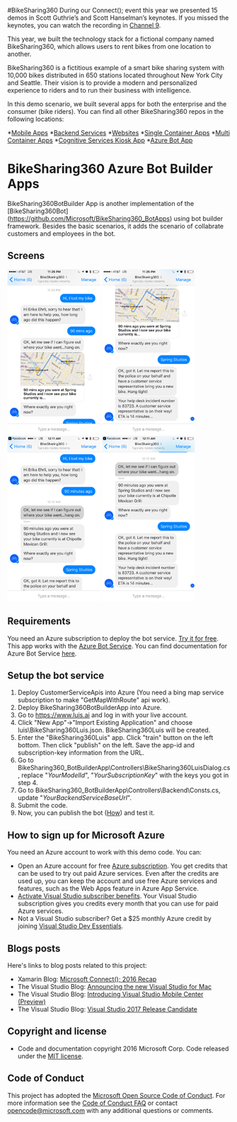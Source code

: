 #BikeSharing360
During our Connect(); event this year we presented 15 demos in Scott Guthrie’s and Scott Hanselman’s keynotes. If you missed the keynotes, you can watch the recording in [Channel 9](https://channel9.msdn.com/Events/Connect/2016/Keynotes-Scott-Guthrie-and-Scott-Hanselman).

This year, we built the technology stack for a fictional company named BikeSharing360, which allows users to rent bikes from one location to another.

BikeSharing360 is a fictitious example of a smart bike sharing system with 10,000 bikes distributed in 650 stations located throughout New York City and Seattle. Their vision is to provide a modern and personalized experience to riders and to run their business with intelligence.

In this demo scenario, we built several apps for both the enterprise and the consumer (bike riders). You can find all other BikeSharing360 repos in the following locations:

*[Mobile Apps](https://github.com/Microsoft/BikeSharing360_MobileApps)
*[Backend Services](https://github.com/Microsoft/BikeSharing360_BackendServices)
*[Websites](https://github.com/Microsoft/BikeSharing360_Websites)
*[Single Container Apps](https://github.com/Microsoft/BikeSharing360_SingleContainer)
*[Multi Container Apps](https://github.com/Microsoft/BikeSharing360_MultiContainer)
*[Cognitive Services Kiosk App](https://github.com/Microsoft/BikeSharing360_CognitiveServicesKioskApp)
*[Azure Bot App](https://github.com/Microsoft/BikeSharing360_BotApps)

# BikeSharing360 Azure Bot Builder Apps
BikeSharing360BotBuilder App is another implementation of the [BikeSharing360Bot] (https://github.com/Microsoft/BikeSharing360_BotApps) using bot builder framework. Besides the basic scenarios, it adds the scenario of collabrate customers and employees in the bot.

## Screens

<img src="images/bot1.png" Width="210" />
<img src="images/bot2.png" Width="210" />
<img src="images/bot3.PNG" Width="210" />
<img src="images/bot4.PNG" Width="210" />

## Requirements
You need an Azure subscription to deploy the bot service. [Try it for free](https://azure.microsoft.com/en-us/). This app works with the [Azure Bot Service](https://azure.microsoft.com/en-us/services/bot-service/). You can find documentation for Azure Bot Service [here](https://docs.botframework.com/en-us/azure-bot-service/#navtitle).

## Setup the bot service
1. Deploy CustomerServiceApis into Azure (You need a bing map service subscription to make "GetMapWithRoute" api work).
2. Deploy BikeSharing360BotBuilderApp into Azure.
3. Go to https://www.luis.ai and log in with your live account. 
4. Click "New App"->"Import Existing Application" and choose luis\BikeSharing360Luis.json. BikeSharing360Luis will be created.
5. Enter the "BikeSharing360Luis" app. Click "train" button on the left bottom. Then click "publish" on the left. Save the app-id and subscription-key information from the URL.
6. Go to BikeSharing360_BotBuilderApp\Controllers\BikeSharing360LuisDialog.cs, replace "_YourModelId_", "_YourSubscriptionKey_" with the keys you got in step 4.
7. Go to BikeSharing360_BotBuilderApp\Controllers\Backend\Consts.cs, update "_YourBackendServiceBaseUrl_".
8. Submit the code.
9. Now, you can publish the bot ([How](https://docs.botframework.com/en-us/azure-bot-service/manage/publish/#navtitle)) and test it. 

## How to sign up for Microsoft Azure

You need an Azure account to work with this demo code. You can:

- Open an Azure account for free [Azure subscription](https://azure.com). You get credits that can be used to try out paid Azure services. Even after the credits are used up, you can keep the account and use free Azure services and features, such as the Web Apps feature in Azure App Service.
- [Activate Visual Studio subscriber benefits](https://www.visualstudio.com/products/visual-studio-dev-essentials-vs). Your Visual Studio subscription gives you credits every month that you can use for paid Azure services.
- Not a Visual Studio subscriber? Get a $25 monthly Azure credit by joining [Visual Studio Dev Essentials](https://www.visualstudio.com/products/visual-studio-dev-essentials-vs).

## Blogs posts

Here's links to blog posts related to this project:

- Xamarin Blog: [Microsoft Connect(); 2016 Recap](https://blog.xamarin.com/microsoft-connect-2016-recap/)
- The Visual Studio Blog: [Announcing the new Visual Studio for Mac](https://blogs.msdn.microsoft.com/visualstudio/2016/11/16/visual-studio-for-mac/)
- The Visual Studio Blog: [Introducing Visual Studio Mobile Center (Preview)](https://blogs.msdn.microsoft.com/visualstudio/2016/11/16/visual-studio-mobile-center/)
- The Visual Studio Blog: [Visual Studio 2017 Release Candidate](https://blogs.msdn.microsoft.com/visualstudio/2016/11/16/visual-studio-2017-rc/)

## Copyright and license
* Code and documentation copyright 2016 Microsoft Corp. Code released under the [MIT license](https://github.com/Microsoft/BikeSharing360_BotApps/blob/master/license.txt).

## Code of Conduct 
This project has adopted the [Microsoft Open Source Code of Conduct](https://opensource.microsoft.com/codeofconduct/). For more information see the [Code of Conduct FAQ](https://opensource.microsoft.com/codeofconduct/faq/) or contact [opencode@microsoft.com](mailto:opencode@microsoft.com) with any additional questions or comments.
